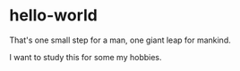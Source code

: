 # hello-world
That's one small step for a man, one giant leap for mankind.

I want to study this for some my hobbies.
